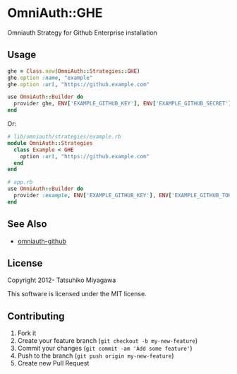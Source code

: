 # OmniAuth::GHE

Omniauth Strategy for Github Enterprise installation

## Usage

```ruby
ghe = Class.new(OmniAuth::Strategies::GHE)
ghe.option :name, "example"
ghe.option :url, "https://github.example.com"

use OmniAuth::Builder do
  provider ghe, ENV['EXAMPLE_GITHUB_KEY'], ENV['EXAMPLE_GITHUB_SECRET']
end
```

Or:

```ruby
# lib/omniauth/strategies/example.rb
module OmniAuth::Strategies
  class Example < GHE
    option :url, "https://github.example.com"
  end
end

# app.rb
use OmniAuth::Builder do
  provider :example, ENV['EXAMPLE_GITHUB_KEY'], ENV['EXAMPLE_GITHUB_TOKEN']
end
```

## See Also

* [omniauth-github](https://github.com/intridea/omniauth-github)

## License

Copyright 2012- Tatsuhiko Miyagawa

This software is licensed under the MIT license.

## Contributing

1. Fork it
2. Create your feature branch (`git checkout -b my-new-feature`)
3. Commit your changes (`git commit -am 'Add some feature'`)
4. Push to the branch (`git push origin my-new-feature`)
5. Create new Pull Request
